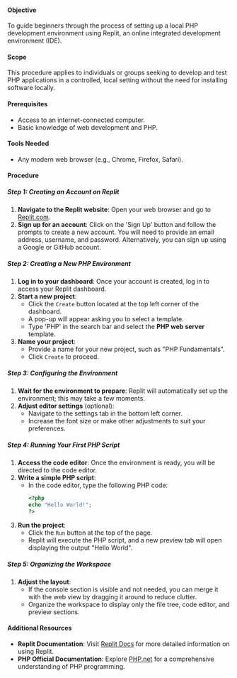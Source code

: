 #### Objective
To guide beginners through the process of setting up a local PHP development environment using Replit, an online integrated development environment (IDE).

#### Scope
This procedure applies to individuals or groups seeking to develop and test PHP applications in a controlled, local setting without the need for installing software locally.

#### Prerequisites
- Access to an internet-connected computer.
- Basic knowledge of web development and PHP.

#### Tools Needed
- Any modern web browser (e.g., Chrome, Firefox, Safari).

#### Procedure

##### Step 1: Creating an Account on Replit
1. **Navigate to the Replit website**: Open your web browser and go to [Replit.com](https://replit.com).
2. **Sign up for an account**: Click on the 'Sign Up' button and follow the prompts to create a new account. You will need to provide an email address, username, and password. Alternatively, you can sign up using a Google or GitHub account.

##### Step 2: Creating a New PHP Environment
1. **Log in to your dashboard**: Once your account is created, log in to access your Replit dashboard.
2. **Start a new project**:
   - Click the `Create` button located at the top left corner of the dashboard.
   - A pop-up will appear asking you to select a template.
   - Type 'PHP' in the search bar and select the **PHP web server** template.
3. **Name your project**:
   - Provide a name for your new project, such as "PHP Fundamentals".
   - Click `Create` to proceed.

##### Step 3: Configuring the Environment
1. **Wait for the environment to prepare**: Replit will automatically set up the environment; this may take a few moments.
2. **Adjust editor settings** (optional):
   - Navigate to the settings tab in the bottom left corner.
   - Increase the font size or make other adjustments to suit your preferences.

##### Step 4: Running Your First PHP Script
1. **Access the code editor**: Once the environment is ready, you will be directed to the code editor.
2. **Write a simple PHP script**:
   - In the code editor, type the following PHP code:
     ```php
     <?php
     echo "Hello World!";
     ?>
     ```
3. **Run the project**:
   - Click the `Run` button at the top of the page.
   - Replit will execute the PHP script, and a new preview tab will open displaying the output "Hello World".

##### Step 5: Organizing the Workspace
1. **Adjust the layout**:
   - If the console section is visible and not needed, you can merge it with the web view by dragging it around to reduce clutter.
   - Organize the workspace to display only the file tree, code editor, and preview sections.

#### Additional Resources
- **Replit Documentation**: Visit [Replit Docs](https://docs.replit.com) for more detailed information on using Replit.
- **PHP Official Documentation**: Explore [PHP.net](https://php.net) for a comprehensive understanding of PHP programming.